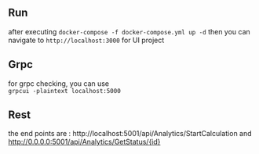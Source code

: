 ## Run
after executing `docker-compose -f docker-compose.yml up -d` then 
you can navigate to  `http://localhost:3000` for UI project 

## Grpc
for grpc checking, you can use  
`grpcui -plaintext localhost:5000`
 

## Rest
the end points are :
 http://localhost:5001/api/Analytics/StartCalculation and http://0.0.0.0:5001/api/Analytics/GetStatus/{id}


